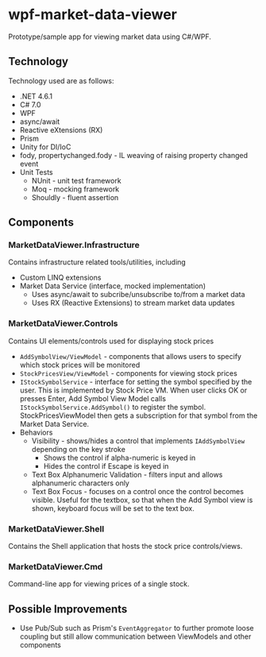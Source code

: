 # wpf-market-data-viewer
Prototype/sample app for viewing market data using C#/WPF.

## Technology
Technology used are as follows:
- .NET 4.6.1
- C# 7.0
- WPF
- async/await
- Reactive eXtensions (RX)
- Prism
- Unity for DI/IoC
- fody, propertychanged.fody - IL weaving of raising property changed event
- Unit Tests
  - NUnit - unit test framework
  - Moq - mocking framework
  - Shouldly - fluent assertion
 
## Components
### MarketDataViewer.Infrastructure
Contains infrastructure related tools/utilities, including
- Custom LINQ extensions
- Market Data Service (interface, mocked implementation)
  - Uses async/await to subcribe/unsubscribe to/from a market data
  - Uses RX (Reactive Extensions) to stream market data updates

### MarketDataViewer.Controls
Contains UI elements/controls used for displaying stock prices
- `AddSymbolView/ViewModel` - components that allows users to specify which stock prices will be monitored
- `StockPricesView/ViewModel` - components for viewing stock prices
- `IStockSymbolService` - interface for setting the symbol specified by the user. This is implemented by Stock Price VM. When user clicks OK or presses Enter, Add Symbol View Model calls `IStockSymbolService.AddSymbol()` to register the symbol. StockPricesViewModel then gets a subscription for that symbol from the Market Data Service.
- Behaviors
  - Visibility - shows/hides a control that implements `IAddSymbolView` depending on the key stroke
    - Shows the control if alpha-numeric is keyed in
    - Hides the control if Escape is keyed in 
  - Text Box Alphanumeric Validation - filters input and allows alphanumeric characters only
  - Text Box Focus - focuses on a control once the control becomes visible. Useful for the textbox, so that when the Add Symbol view is shown, keyboard focus will be set to the text box.
  
### MarketDataViewer.Shell
Contains the Shell application that hosts the stock price controls/views.
  
### MarketDataViewer.Cmd
Command-line app for viewing prices of a single stock.

## Possible Improvements
- Use Pub/Sub such as Prism's `EventAggregator` to further promote loose coupling but still allow communication between ViewModels and other components 
